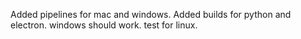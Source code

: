 Added pipelines for mac and windows.
Added builds for python and electron.
windows should work.
test for linux.
